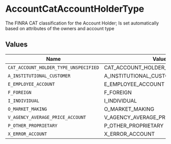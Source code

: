 # AccountCatAccountHolderType

The FINRA CAT classification for the Account Holder; Is set automatically based on attributes of the owners and account type


## Values

| Name                                  | Value                                 |
| ------------------------------------- | ------------------------------------- |
| `CAT_ACCOUNT_HOLDER_TYPE_UNSPECIFIED` | CAT_ACCOUNT_HOLDER_TYPE_UNSPECIFIED   |
| `A_INSTITUTIONAL_CUSTOMER`            | A_INSTITUTIONAL_CUSTOMER              |
| `E_EMPLOYEE_ACCOUNT`                  | E_EMPLOYEE_ACCOUNT                    |
| `F_FOREIGN`                           | F_FOREIGN                             |
| `I_INDIVIDUAL`                        | I_INDIVIDUAL                          |
| `O_MARKET_MAKING`                     | O_MARKET_MAKING                       |
| `V_AGENCY_AVERAGE_PRICE_ACCOUNT`      | V_AGENCY_AVERAGE_PRICE_ACCOUNT        |
| `P_OTHER_PROPRIETARY`                 | P_OTHER_PROPRIETARY                   |
| `X_ERROR_ACCOUNT`                     | X_ERROR_ACCOUNT                       |
